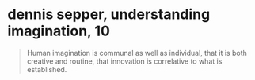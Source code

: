 # dennis sepper, understanding imagination, 10

> Human imagination is communal as well as individual, that it is both creative and routine, that innovation is correlative to what is established.